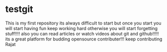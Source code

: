 # testgit
This is my first repository
its always difficult to start
but once you start you will start having fun
keep working hard otherwise you will start forgetting stuff!!!!
also you can read articles or watch videos about git and github!!!!!
its a great platform for budding opensource contributer!!!
keep contributing Rajat
